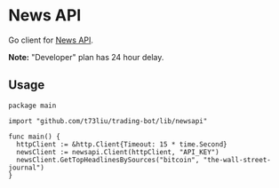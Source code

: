 # News API

Go client for [News API](https://newsapi.org/).

**Note:** "Developer" plan has 24 hour delay.

## Usage

```golang
package main

import "github.com/t73liu/trading-bot/lib/newsapi"

func main() {
  httpClient := &http.Client{Timeout: 15 * time.Second}
  newsClient := newsapi.Client(httpClient, "API_KEY")
  newsClient.GetTopHeadlinesBySources("bitcoin", "the-wall-street-journal")
}
```
